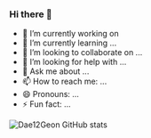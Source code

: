 ### Hi there 👋



- 🔭 I’m currently working on 
- 🌱 I’m currently learning ...
- 👯 I’m looking to collaborate on ...
- 🤔 I’m looking for help with ...
- 💬 Ask me about ...
- 📫 How to reach me: ...
- 😄 Pronouns: ...
- ⚡ Fun fact: ...

![Dae12Geon GitHub stats](https://github-readme-stats.vercel.app/api?username=Dae12Geon&theme=dark&show_icons=true)
